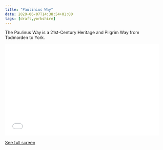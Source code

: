 ```yaml
---
title: "Paulinius Way"
date: 2020-06-07T14:38:54+01:00
tags: [draft,yorkshire]
---
```


The Paulinus Way is a 21st-Century Heritage and Pilgrim Way from Todmorden to York.

<iframe width="100%" height="300px" frameborder="0" allowfullscreen src="//umap.openstreetmap.fr/en/map/paulinius-way_445452?scaleControl=false&miniMap=false&scrollWheelZoom=false&zoomControl=true&allowEdit=false&moreControl=true&searchControl=null&tilelayersControl=null&embedControl=null&datalayersControl=true&onLoadPanel=undefined&captionBar=false"></iframe><p><a href="//umap.openstreetmap.fr/en/map/paulinius-way_445452">See full screen</a></p>